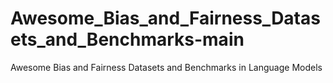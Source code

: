 # Awesome_Bias_and_Fairness_Datasets_and_Benchmarks-main
Awesome Bias and Fairness Datasets and Benchmarks in Language Models

